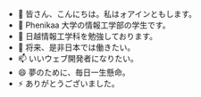 - 👋 皆さん、こんにちは。私はォアインともします。
- 👀 Phenikaa 大学の情報工学部の学生です。
- 🌱 日越情報工学科を勉強しております。
- 💞️  将来、是非日本では働きたい。
- 📫 いいウェブ開発者になりたい。
- 😄 夢のために、毎日一生懸命。
- ⚡ ありがとうございました。

<!---
vuoanh291104/vuoanh291104 is a ✨ special ✨ repository because its `README.md` (this file) appears on your GitHub profile.
You can click the Preview link to take a look at your changes.
--->
